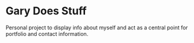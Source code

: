 # Gary Does Stuff 

Personal project to display info about myself and act as a central point for portfolio and contact information. 
